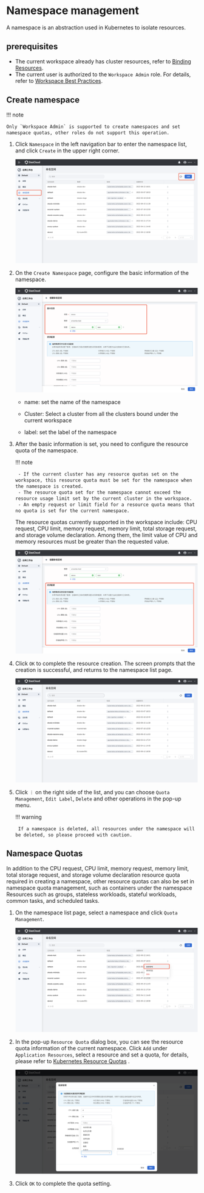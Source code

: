 # Namespace management

A namespace is an abstraction used in Kubernetes to isolate resources.

## prerequisites

- The current workspace already has cluster resources, refer to [Binding Resources](../../../ghippo/04UserGuide/02Workspace/quota.md).
- The current user is authorized to the `Workspace Admin` role. For details, refer to [Workspace Best Practices](../../../ghippo/04UserGuide/02Workspace/wsbp.md).

## Create namespace

!!! note

    Only `Workspace Admin` is supported to create namespaces and set namespace quotas, other roles do not support this operation.

1. Click `Namespace` in the left navigation bar to enter the namespace list, and click `Create` in the upper right corner.

    ![namespace-listpng](../../images/namespace-listpng.png)

2. On the `Create Namespace` page, configure the basic information of the namespace.

    ![namespace-create01](../../images/namespace-create01.png)

    - name: set the name of the namespace

    - Cluster: Select a cluster from all the clusters bound under the current workspace

    - label: set the label of the namespace

3. After the basic information is set, you need to configure the resource quota of the namespace.

    !!! note

        - If the current cluster has any resource quotas set on the workspace, this resource quota must be set for the namespace when the namespace is created.
        - The resource quota set for the namespace cannot exceed the resource usage limit set by the current cluster in the workspace.
        - An empty request or limit field for a resource quota means that no quota is set for the current namespace.

    The resource quotas currently supported in the workspace include: CPU request, CPU limit, memory request, memory limit, total storage request, and storage volume declaration. Among them, the limit value of CPU and memory resources must be greater than the requested value.

    ![namespace-create02](../../images/namespace-create02.png)

4. Click `OK` to complete the resource creation. The screen prompts that the creation is successful, and returns to the namespace list page.

    ![namespace-list01](../../images/namespace-list01.png)

5. Click `︙` on the right side of the list, and you can choose `Quota Management`, `Edit Label`, `Delete` and other operations in the pop-up menu.

    !!! warning

        If a namespace is deleted, all resources under the namespace will be deleted, so please proceed with caution.

## Namespace Quotas

In addition to the CPU request, CPU limit, memory request, memory limit, total storage request, and storage volume declaration resource quota required in creating a namespace, other resource quotas can also be set in namespace quota management, such as containers under the namespace Resources such as groups, stateless workloads, stateful workloads, common tasks, and scheduled tasks.

1. On the namespace list page, select a namespace and click `Quota Management`.

    ![namespace-quota](../../images/namespace-quota.png)

2. In the pop-up `Resource Quota` dialog box, you can see the resource quota information of the current namespace. Click `Add` under `Application Resources`, select a resource and set a quota, for details, please refer to [Kubernetes Resource Quotas](https://kubernetes.io/docs/concepts/policy/resource-quotas/) .

    ![namespace-quota01](../../images/namespace-quota01.png)

3. Click `OK` to complete the quota setting.
